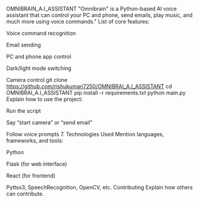 OMNIBRAIN_A.I_ASSISTANT
"Omnibrain" is a Python-based AI voice assistant that can control your PC and phone, send emails, play music, and much more using voice commands."
List of core features:

Voice command recognition

Email sending

PC and phone app control

Dark/light mode switching

Camera control
git clone https://github.com/rishukumari7250/OMNIBRAI_A.I_ASSISTANT
cd OMNIBRAI_A.I_ASSISTANT
pip install -r requirements.txt
python main.py
Explain how to use the project:

Run the script

Say “start camera” or “send email”

Follow voice prompts
7. Technologies Used
Mention languages, frameworks, and tools:

Python

Flask (for web interface)

React (for frontend)

Pyttsx3, SpeechRecognition, OpenCV, etc.
Contributing
Explain how others can contribute.

